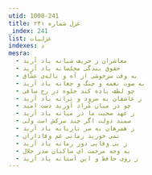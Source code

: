 ```yaml
---
utid: 1000-241
title: غزل شماره ۲۴۱
_index: 241
list: غزلیات
indexes: د
mesra:
  - معاشران ز حریف شبانه یاد آرید
  - حقوق بندگی مخلصانه یاد آرید
  - به وقت سرخوشی از آه و ناله‌ی عشّاق
  - به صوت نغمه و چنگ و چغانه یاد آرید
  - چو لطف باده کند جلوه در رخ ساقی
  - ز عاشقان به سرود و ترانه یاد آرید
  - چو در میان مُراد آورید دست امید
  - ز عهد صحبت ما در میانه یاد آرید
  - سمند دولت اگر چند سرکش است ولی
  - ز همرهان به سر تازیانه یاد آرید
  - نمی خورید زمانی غم وفاداران
  - ز بی وفایی دور زمانه یاد آرید
  - به وجه مرحمت ای ساکنان صدر جلال
  - ز روی حافظ و این آستانه یاد آرید
---
```

